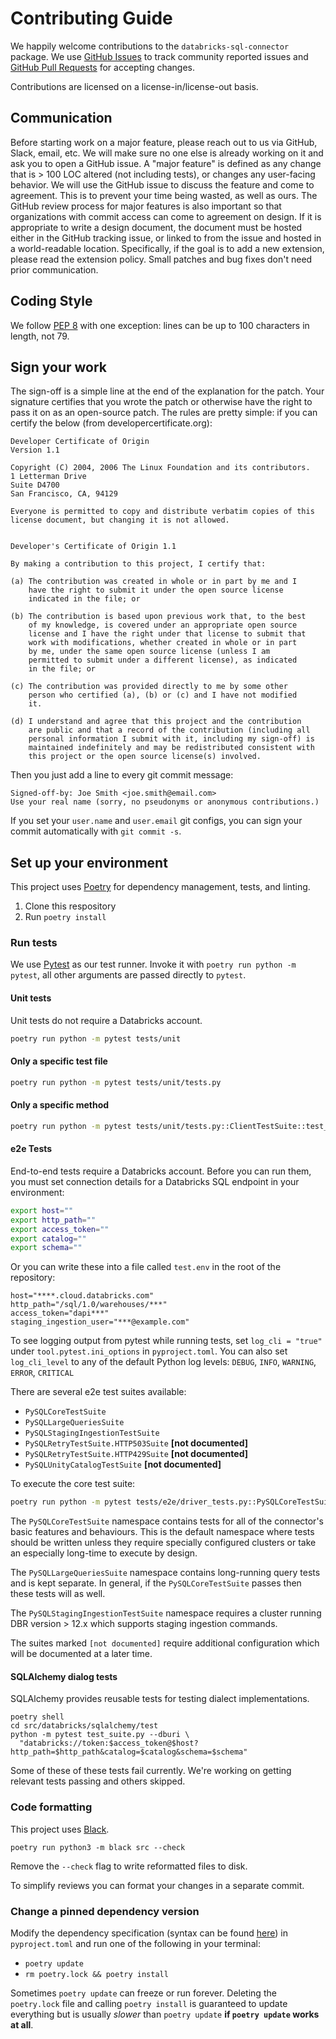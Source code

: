 # Contributing Guide

We happily welcome contributions to the `databricks-sql-connector` package. We use [GitHub Issues](https://github.com/databricks/databricks-sql-python/issues) to track community reported issues and [GitHub Pull Requests](https://github.com/databricks/databricks-sql-python/pulls) for accepting changes.

Contributions are licensed on a license-in/license-out basis.

## Communication
Before starting work on a major feature, please reach out to us via GitHub, Slack, email, etc. We will make sure no one else is already working on it and ask you to open a GitHub issue.
A "major feature" is defined as any change that is > 100 LOC altered (not including tests), or changes any user-facing behavior.
We will use the GitHub issue to discuss the feature and come to agreement.
This is to prevent your time being wasted, as well as ours.
The GitHub review process for major features is also important so that organizations with commit access can come to agreement on design.
If it is appropriate to write a design document, the document must be hosted either in the GitHub tracking issue, or linked to from the issue and hosted in a world-readable location.
Specifically, if the goal is to add a new extension, please read the extension policy.
Small patches and bug fixes don't need prior communication.

## Coding Style
We follow [PEP 8](https://www.python.org/dev/peps/pep-0008/) with one exception: lines can be up to 100 characters in length, not 79.

## Sign your work
The sign-off is a simple line at the end of the explanation for the patch. Your signature certifies that you wrote the patch or otherwise have the right to pass it on as an open-source patch. The rules are pretty simple: if you can certify the below (from developercertificate.org):

```
Developer Certificate of Origin
Version 1.1

Copyright (C) 2004, 2006 The Linux Foundation and its contributors.
1 Letterman Drive
Suite D4700
San Francisco, CA, 94129

Everyone is permitted to copy and distribute verbatim copies of this
license document, but changing it is not allowed.


Developer's Certificate of Origin 1.1

By making a contribution to this project, I certify that:

(a) The contribution was created in whole or in part by me and I
    have the right to submit it under the open source license
    indicated in the file; or

(b) The contribution is based upon previous work that, to the best
    of my knowledge, is covered under an appropriate open source
    license and I have the right under that license to submit that
    work with modifications, whether created in whole or in part
    by me, under the same open source license (unless I am
    permitted to submit under a different license), as indicated
    in the file; or

(c) The contribution was provided directly to me by some other
    person who certified (a), (b) or (c) and I have not modified
    it.

(d) I understand and agree that this project and the contribution
    are public and that a record of the contribution (including all
    personal information I submit with it, including my sign-off) is
    maintained indefinitely and may be redistributed consistent with
    this project or the open source license(s) involved.
```

Then you just add a line to every git commit message:

```
Signed-off-by: Joe Smith <joe.smith@email.com>
Use your real name (sorry, no pseudonyms or anonymous contributions.)
```

If you set your `user.name` and `user.email` git configs, you can sign your commit automatically with `git commit -s`.

## Set up your environment

This project uses [Poetry](https://python-poetry.org/) for dependency management, tests, and linting.

1. Clone this respository
2. Run `poetry install` 

### Run tests

We use [Pytest](https://docs.pytest.org/en/7.1.x/) as our test runner. Invoke it with `poetry run python -m pytest`, all other arguments are passed directly to `pytest`.

#### Unit tests

Unit tests do not require a Databricks account.

```bash
poetry run python -m pytest tests/unit
```
#### Only a specific test file

```bash
poetry run python -m pytest tests/unit/tests.py
```

#### Only a specific method

```bash
poetry run python -m pytest tests/unit/tests.py::ClientTestSuite::test_closing_connection_closes_commands
```

#### e2e Tests

End-to-end tests require a Databricks account. Before you can run them, you must set connection details for a Databricks SQL endpoint in your environment:

```bash
export host=""
export http_path=""
export access_token=""
export catalog=""
export schema=""
```

Or you can write these into a file called `test.env` in the root of the repository:

```
host="****.cloud.databricks.com"
http_path="/sql/1.0/warehouses/***"
access_token="dapi***"
staging_ingestion_user="***@example.com"
```

To see logging output from pytest while running tests, set `log_cli = "true"` under `tool.pytest.ini_options` in `pyproject.toml`. You can also set `log_cli_level` to any of the default Python log levels: `DEBUG`, `INFO`, `WARNING`, `ERROR`, `CRITICAL`

There are several e2e test suites available:
- `PySQLCoreTestSuite`
- `PySQLLargeQueriesSuite`
- `PySQLStagingIngestionTestSuite`
- `PySQLRetryTestSuite.HTTP503Suite` **[not documented]**
- `PySQLRetryTestSuite.HTTP429Suite` **[not documented]**
- `PySQLUnityCatalogTestSuite` **[not documented]**

To execute the core test suite:

```bash
poetry run python -m pytest tests/e2e/driver_tests.py::PySQLCoreTestSuite
```

The `PySQLCoreTestSuite` namespace contains tests for all of the connector's basic features and behaviours. This is the default namespace where tests should be written unless they require specially configured clusters or take an especially long-time to execute by design.

The `PySQLLargeQueriesSuite` namespace contains long-running query tests and is kept separate. In general, if the `PySQLCoreTestSuite` passes then these tests will as well.

The `PySQLStagingIngestionTestSuite` namespace requires a cluster running DBR version > 12.x which supports staging ingestion commands.

The suites marked `[not documented]` require additional configuration which will be documented at a later time.

#### SQLAlchemy dialog tests

SQLAlchemy provides reusable tests for testing dialect implementations.

```
poetry shell
cd src/databricks/sqlalchemy/test
python -m pytest test_suite.py --dburi \
  "databricks://token:$access_token@$host?http_path=$http_path&catalog=$catalog&schema=$schema" 
```

Some of these of these tests fail currently. We're working on getting relevant tests passing and others skipped.

### Code formatting

This project uses [Black](https://pypi.org/project/black/).

```
poetry run python3 -m black src --check
```

Remove the `--check` flag to write reformatted files to disk.

To simplify reviews you can format your changes in a separate commit.

### Change a pinned dependency version

Modify the dependency specification (syntax can be found [here](https://python-poetry.org/docs/dependency-specification/)) in `pyproject.toml` and run one of the following in your terminal:

- `poetry update`
- `rm poetry.lock && poetry install`

Sometimes `poetry update` can freeze or run forever. Deleting the `poetry.lock` file and calling `poetry install` is guaranteed to update everything but is usually _slower_ than `poetry update` **if `poetry update` works at all**. 

